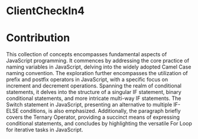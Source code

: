 # ClientCheckIn4

# Contribution
This collection of concepts encompasses fundamental aspects of JavaScript programming. It commences by addressing the core practice of naming variables in JavaScript, delving into the widely adopted Camel Case naming convention. The exploration further encompasses the utilization of prefix and postfix operators in JavaScript, with a specific focus on increment and decrement operations. Spanning the realm of conditional statements, it delves into the structure of a singular IF statement, binary conditional statements, and more intricate multi-way IF statements. The Switch statement in JavaScript, presenting an alternative to multiple IF-ELSE conditions, is also emphasized. Additionally, the paragraph briefly covers the Ternary Operator, providing a succinct means of expressing conditional statements, and concludes by highlighting the versatile For Loop for iterative tasks in JavaScript.